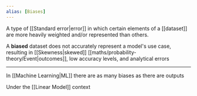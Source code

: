 ```yaml
---
alias: [Biases]
---
```


A type of [[Standard error|error]] in which certain elements of a [[dataset]] are more heavily weighted and/or represented than others.

A **biased** dataset does not accurately represent a model's use case, resulting in [[Skewness|skewed]] [[maths/probability-theory/Event|outcomes]], low accuracy levels, and analytical errors

---

In [[Machine Learning|ML]] there are as many biases as there are outputs

Under the [[Linear Model]] context